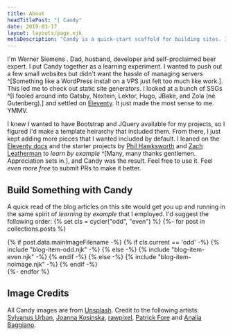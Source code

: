```yaml
---
title: About
headTitlePost: "| Candy"
date: 2019-03-17
layout: layouts/page.njk
metaDescription: "Candy is a quick-start scaffold for building sites. It's Eleventy with sugar on top."
---
```


I'm Werner Siemens [<i class="fab fa-linkedin"></i>](https://www.linkedin.com/in/wernersiemens/). Dad, husband, developer and self-proclaimed beer expert. I put <span class="candy-logo">Candy</span> together as a learning experiment. I wanted to push out a few small websites but didn't want the hassle of managing servers ^[Something like a WordPress install on a VPS just felt too much like work.]. This led me to check out static site generators. I looked at a bunch of SSGs ^[I fooled around into Gatsby, Nextein, Lektor, Hugo, JBake, and Zola (né Gutenberg).] and settled on [Eleventy](https://www.11ty.io). It just made the most sense to me. YMMV.

I knew I wanted to have Bootstrap and JQuery available for my projects, so I figured I'd make a template heirarchy that included them. From there, I just kept adding more pieces that I wanted included by default. I leaned on the [Eleventy docs](https://www.11ty.io/docs/) and the starter projects by [Phil Hawksworth](https://github.com/philhawksworth/eleventyone) and [Zach Leatherman](https://github.com/11ty/eleventy-base-blog) to *learn by example* ^[Many, many thanks gentlemen. Appreciation sets in.], and <span class="candy-logo">Candy</span> was the result. Feel free to use it. Feel *even more free* to submit PRs to make it better.

## Build Something with <span class="candy-logo">Candy</span>

A quick read of the blog articles on this site would get you up and running in the same spirit of *learning by example* that I employed. I'd suggest the following order:
{% set cls = cycler("odd", "even") %}
{%- for post in collections.posts %}
<div class="blog-list-item {{ cls.next() }}">
    <div class="row">
        {% if post.data.mainImageFilename -%}
            {% if cls.current == 'odd' -%}
                {% include "blog-item-odd.njk" -%}
            {% else -%}
                {% include "blog-item-even.njk" -%}
            {% endif -%}
        {% else -%}
            {% include "blog-item-noimage.njk" -%}
        {% endif -%}
    </div>
</div>
{%- endfor %}

## Image Credits

All Candy images are from [Unsplash](https://unsplash.com). Credit to the following artists: [Sylvanus Urban](https://unsplash.com/@sylvanusurban), [Joanna Kosinska](https://unsplash.com/@joannakosinska), [rawpixel](https://unsplash.com/@rawpixel), [Patrick Fore](https://unsplash.com/@patrickian4) and [Analia Baggiano](https://unsplash.com/@anitabagg).
